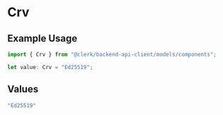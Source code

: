 # Crv

## Example Usage

```typescript
import { Crv } from "@clerk/backend-api-client/models/components";

let value: Crv = "Ed25519";
```

## Values

```typescript
"Ed25519"
```